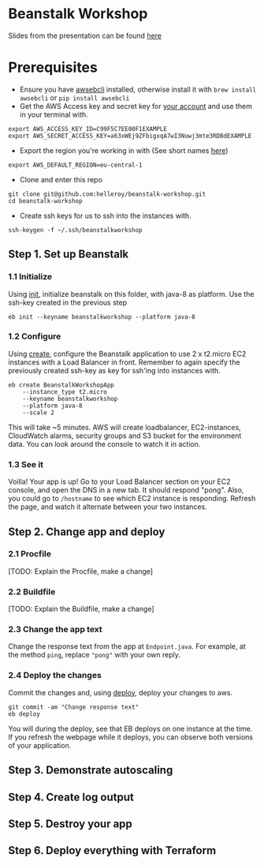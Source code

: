 # Beanstalk Workshop

Slides from the presentation can be found [here](https://helleroy.github.io/beanstalk-workshop)

# Prerequisites

- Ensure you have [awsebcli](http://docs.aws.amazon.com/elasticbeanstalk/latest/dg/eb-cli3.html) installed, otherwise install it with ```brew install awsebcli``` or ```pip install awsebcli```
- Get the AWS Access key and secret key for [your account](https://console.aws.amazon.com/console/home) and use them in your terminal with.
```
export AWS_ACCESS_KEY_ID=C99F5C7EE00F1EXAMPLE
export AWS_SECRET_ACCESS_KEY=a63xWEj9ZFbigxqA7wI3Nuwj3mte3RDBdEXAMPLE
```
- Export the region you're working in with (See short names [here](http://docs.aws.amazon.com/general/latest/gr/rande.html))
```
export AWS_DEFAULT_REGION=eu-central-1
```
- Clone and enter this repo
```
git clone git@github.com:helleroy/beanstalk-workshop.git
cd beanstalk-workshop
```
- Create ssh keys for us to ssh into the instances with.
```
ssh-keygen -f ~/.ssh/beanstalkworkshop
```

## Step 1. Set up Beanstalk

### 1.1 Initialize
Using [init](http://docs.aws.amazon.com/elasticbeanstalk/latest/dg/eb3-init.html), initialize beanstalk on this folder, with java-8 as platform. Use the ssh-key created in the previous step
```
eb init --keyname beanstalkworkshop --platform java-8
```

### 1.2 Configure
Using [create](http://docs.aws.amazon.com/elasticbeanstalk/latest/dg/eb3-create.html), configure the Beanstalk application to use 2 x t2.micro EC2 instances with a Load Balancer in front. Remember to again specify the previously created ssh-key as key for ssh'ing into instances with.
```
eb create BeanstalkWorkshopApp
    --instance_type t2.micro
    --keyname beanstalkworkshop
    --platform java-8
    --scale 2
```
This will take ~5 minutes. AWS will create loadbalancer, EC2-instances, CloudWatch alarms, security groups and S3 bucket for the environment data. You can look around the console to watch it in action.

### 1.3 See it
Voilla! Your app is up! Go to your Load Balancer section on your EC2 console, and open the DNS in a new tab. It should respond "pong". Also, you could go to ```/hostname``` to see which EC2 instance is responding. Refresh the page, and watch it alternate between your two instances.


## Step 2. Change app and deploy
### 2.1 Procfile
[TODO: Explain the Procfile, make a change]

### 2.2 Buildfile
[TODO: Explain the Buildfile, make a change]

### 2.3 Change the app text
Change the response text from the app at ```Endpoint.java```. For example, at the method ```ping```, replace ```"pong"``` with your own reply.

### 2.4 Deploy the changes
Commit the changes and, using [deploy](http://docs.aws.amazon.com/elasticbeanstalk/latest/dg/eb3-deploy.html), deploy your changes to aws.
```
git commit -am "Change response text"
eb deploy
```
You will during the deploy, see that EB deploys on one instance at the time. If you refresh the webpage while it deploys, you can observe both versions of your application.

## Step 3. Demonstrate autoscaling

## Step 4. Create log output

## Step 5. Destroy your app

## Step 6. Deploy everything with Terraform


